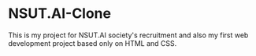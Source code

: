# NSUT.AI-Clone
This is my project for NSUT.AI society's recruitment and also my first web development project based only on HTML and CSS.
